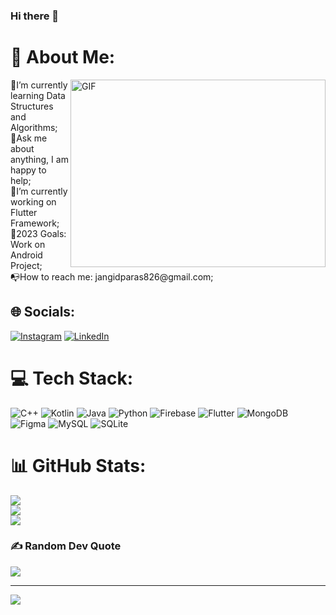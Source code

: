 ### Hi there 👋

# 💫 About Me: 
<img align="right" alt="GIF" src="https://github.com/Gapur/Gapur/blob/master/coding.gif?raw=true" width="408" height="300" />
🚀I’m currently learning Data Structures and Algorithms;<br>📨Ask me about anything, I am happy to help;<br>🌱I’m currently working on Flutter Framework;<br>🥅2023 Goals: Work on Android Project;<br>📭How to reach me: jangidparas826@gmail.com;


## 🌐 Socials:
[![Instagram](https://img.shields.io/badge/Instagram-%23E4405F.svg?logo=Instagram&logoColor=white)](https://instagram.com/paras.jangid_) [![LinkedIn](https://img.shields.io/badge/LinkedIn-%230077B5.svg?logo=linkedin&logoColor=white)](https://linkedin.com/in/paras-jangid-9a92b2213) 

# 💻 Tech Stack:
![C++](https://img.shields.io/badge/c++-%2300599C.svg?style=flat-square&logo=c%2B%2B&logoColor=white) ![Kotlin](https://img.shields.io/badge/kotlin-%230095D5.svg?style=flat-square&logo=kotlin&logoColor=white) ![Java](https://img.shields.io/badge/java-%23ED8B00.svg?style=flat-square&logo=java&logoColor=white) ![Python](https://img.shields.io/badge/python-3670A0?style=flat-square&logo=python&logoColor=ffdd54) ![Firebase](https://img.shields.io/badge/firebase-%23039BE5.svg?style=flat-square&logo=firebase) ![Flutter](https://img.shields.io/badge/Flutter-%2302569B.svg?style=flat-square&logo=Flutter&logoColor=white) ![MongoDB](https://img.shields.io/badge/MongoDB-%234ea94b.svg?style=flat-square&logo=mongodb&logoColor=white) 	![Figma](https://img.shields.io/badge/figma-%23F24E1E.svg?style=flat-square&logo=figma&logoColor=white) ![MySQL](https://img.shields.io/badge/mysql-%2300f.svg?style=flat-square&logo=mysql&logoColor=white) ![SQLite](https://img.shields.io/badge/sqlite-%2307405e.svg?style=flat-square&logo=sqlite&logoColor=white)
# 📊 GitHub Stats:
![](https://github-readme-stats.vercel.app/api?username=Thorium09&theme=dark&hide_border=false&include_all_commits=true&count_private=true)<br/>
![](https://github-readme-streak-stats.herokuapp.com/?user=Thorium09&theme=dark&hide_border=false)<br/>
![](https://github-readme-stats.vercel.app/api/top-langs/?username=Thorium09&theme=dark&hide_border=false&include_all_commits=true&count_private=true&layout=compact)

### ✍️ Random Dev Quote
![](https://quotes-github-readme.vercel.app/api?type=horizontal&theme=radical)

---
[![](https://visitcount.itsvg.in/api?id=Thorium09&icon=0&color=0)](https://visitcount.itsvg.in)

<!-- Proudly created with GPRM ( https://gprm.itsvg.in ) -->
